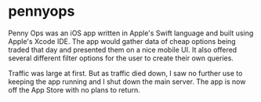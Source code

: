 # pennyops
Penny Ops was an iOS app written in Apple's Swift language and built using Apple's Xcode IDE.  The app would gather data of cheap options being traded that day and presented them on a nice mobile UI.  It also offered several different filter options for the user to create their own queries. 

Traffic was large at first.  But as traffic died down, I saw no further use to keeping the app running and I shut down the main server.  The app is now off the App Store with no plans to return.
